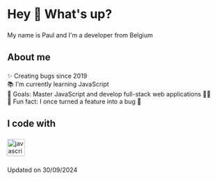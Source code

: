 <h1 align="left">Hey 👋 What's up?</h1>

###

<p align="left">My name is Paul and I'm a developer from Belgium</p>

###

<h2 align="left">About me</h2>

###

<p align="left">✨ Creating bugs since 2019<br>📚 I'm currently learning JavaScript<br>🎯 Goals: Master JavaScript and develop full-stack web applications 🧙‍♂️<br>🎲 Fun fact: I once turned a feature into a bug 🫣</p>

###

<h2 align="left">I code with</h2>

###

<div align="left">
  <img src="https://cdn.jsdelivr.net/gh/devicons/devicon/icons/javascript/javascript-original.svg" height="40" alt="javascript logo"  />
</div>

###

Updated on 30/09/2024